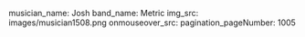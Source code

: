 musician_name: Josh
band_name: Metric
img_src: images/musician1508.png
onmouseover_src: 
pagination_pageNumber: 1005